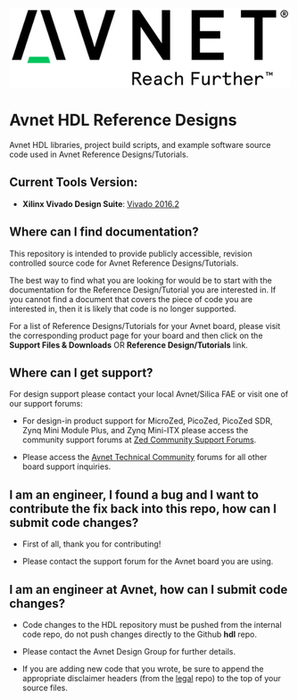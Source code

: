 ![alt text][logo]

Avnet HDL Reference Designs
===========================

Avnet HDL libraries, project build scripts, and example software source code used in Avnet Reference Designs/Tutorials.


Current Tools Version:
----------------------

* **Xilinx Vivado Design Suite**: [Vivado 2016.2]


Where can I find documentation? 
-------------------------------

This repository is intended to provide publicly accessible, revision controlled source code for Avnet Reference Designs/Tutorials.

The best way to find what you are looking for would be to start with the documentation for the Reference Design/Tutorial you are interested in.  If you cannot find a document that covers the piece of code you are interested in, then it is likely that code is no longer supported.

For a list of Reference Designs/Tutorials for your Avnet board, please visit the corresponding product page for your board and then click on the **Support Files & Downloads** OR **Reference Design/Tutorials** link.


Where can I get support?
------------------------

For design support please contact your local Avnet/Silica FAE or visit one of our support forums:

* For design-in product support for MicroZed, PicoZed, PicoZed SDR, Zynq Mini Module Plus, and Zynq Mini-ITX please access the community support forums at [Zed Community Support Forums].

* Please access the [Avnet Technical Community] forums for all other board support inquiries.


I am an engineer, I found a bug and I want to contribute the fix back into this repo, how can I submit code changes?
--------------------------------------------------------------------------------------------------------------------

* First of all, thank you for contributing!

* Please contact the support forum for the Avnet board you are using.


I am an engineer at Avnet, how can I submit code changes?
---------------------------------------------------------

* Code changes to the HDL repository must be pushed from the internal code repo, do not push changes directly to the Github **hdl** repo. 

* Please contact the Avnet Design Group for further details.

* If you are adding new code that you wrote, be sure to append the appropriate disclaimer headers (from the [legal] repo) to the top of your source files.

[Vivado 2016.2]:http://www.xilinx.com/content/xilinx/en/downloadNav/vivado-design-tools/2016-2.html
[Avnet Technical Community]:http://community.em.avnet.com/
[Zed Community Support Forums]:http://www.picozed.org/forum
[legal]:https://github.com/Avnet/legal
[logo]: https://github.com/Avnet/legal/blob/master/avnet_logo.png "Avnet"
